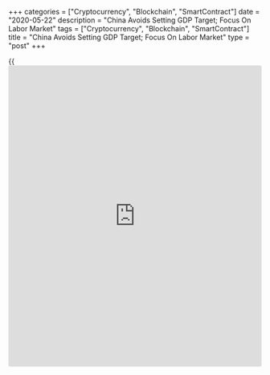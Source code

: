 +++
categories = ["Cryptocurrency", "Blockchain", "SmartContract"]
date = "2020-05-22"
description = "China Avoids Setting GDP Target; Focus On Labor Market"
tags = ["Cryptocurrency", "Blockchain", "SmartContract"]
title = "China Avoids Setting GDP Target; Focus On Labor Market"
type = "post"
+++

{{<iframe id="large-banner" src="https://www.bounty.group/#slide=1.0" width="100%" height="600" scrolling="no" style="border: 0px solid rgb(216, 221, 230); border-radius: 3px;">}}

The Chinese government dropped setting economic growth target for the
first time and placed job creation as top priority as [coronavirus][1],
or Covid-19, pandemic has ravaged the outlook.

At the annual session of the National People's Congress in Beijing,
Premier Li Keqiang said the country will face some factors that are
difficult to predict in its development due to the great uncertainty
regarding the Covid-19 pandemic and the world economic and trade
environment.

The novel coronavirus, or Covid-19, pandemic was first detected in the
Chinese city of Wuhan late December. Since then, the virus that causes
severe respiratory illness has spread to almost every corner of the
planet claiming thousands of lives and forcing several countries go into
lockdown, pushing the global [economy][2] into its worst recession in
many decades.

By April, many countries have eased the lockdown restrictions, but
containment measures such as social distancing and wearing protective
masks are set to remain until a preventive vaccine is developed.

In 2019, the Chinese government had targeted 6-6.5 percent growth and
the actual growth was 6.1 percent, the weakest since 1990.

According to an official work report, the government aims to add over 9
million jobs and target the urban unemployment rate at around 6 percent.

The government expects the budget deficit to widen to more than 3.6
percent of GDP from 2.8 percent targeted last year, and plans to issue
CNY 1 trillion of government bonds for controlling Covid-19.  
  
The report did not provide an upper limit for the budget deficit, Iris
Pang at ING said. So it seems the government wants to be flexible on the
stimulus amount, the economist added.

The annual budget points to fiscal stimulus this year at least on par
with that following the global financial crisis and while monetary
[policy](https://www.fintechee.com/policy/) is likely to remain more constrained than in 2009, the NPC did
signal further rate declines and faster credit growth, Julian Evans-
Pritchard, an economist at Capital Economics, said.

The work report said the monetary [policy](https://www.fintechee.com/policy/) will be more flexible and the
country will use a variety of tools including reserve requirement ratio
cuts and interest rate reductions to enable M2 money supply and
aggregate financing to rise at higher rates this year.

The target for consumer price inflation was set at around 3.5 percent.

In order to reduce the corporate burden, the government will cut tax and
fees for companies by over CNY 2.5 trillion.

Big commercial banks should increase their lending to small firms by
more than 40 percent this year. Further, SMEs were allowed to delay
their loan payment and interest by nine months.

Li said China will work with the U.S. to implement the 'phase one' trade
deal.

Defence spending is set to increase at a slower pace of 6.6 percent this
year.

For comments and feedback [contact](https://www.playgroundfx.com/contact/): editorial@rtt[news](https://www.letsplayfx.com/blog/forex-news-website/).com

[Business News][3]

   1. www.rtt[news](https://www.letsplayfx.com/blog/forex-news-website/).com/list/coronavirus.aspx
   2. www.rtt[news](https://www.letsplayfx.com/blog/forex-news-website/).com/Content/EconomicNews.aspx
   3. www.rtt[news](https://www.letsplayfx.com/blog/forex-news-website/).com/Content/Business.aspx